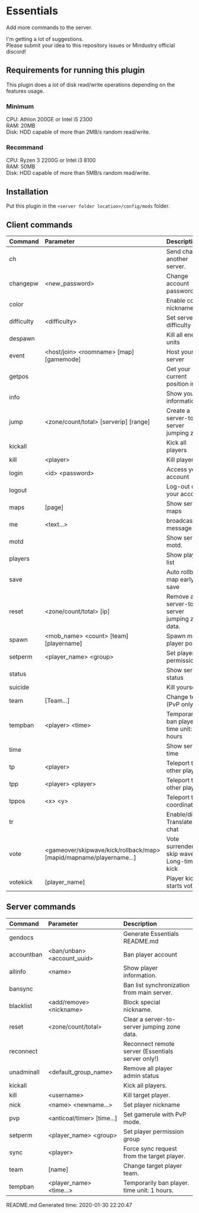# Essentials
Add more commands to the server.

I'm getting a lot of suggestions.<br>
Please submit your idea to this repository issues or Mindustry official discord!

## Requirements for running this plugin
This plugin does a lot of disk read/write operations depending on the features usage.

### Minimum
CPU: Athlon 200GE or Intel i5 2300<br>
RAM: 20MB<br>
Disk: HDD capable of more than 2MB/s random read/write.

### Recommand
CPU: Ryzen 3 2200G or Intel i3 8100<br>
RAM: 50MB<br>
Disk: HDD capable of more than 5MB/s random read/write.

## Installation

Put this plugin in the ``<server folder location>/config/mods`` folder.

## Client commands

| Command | Parameter | Description |
|:---|:---|:--- |
| ch |  | Send chat to another server. |
| changepw | &lt;new_password&gt; | Change account password |
| color |  | Enable color nickname |
| difficulty | &lt;difficulty&gt; | Set server difficulty |
| despawn |  | Kill all enemy units |
| event | &lt;host/join&gt; &lt;roomname&gt; [map] [gamemode] | Host your own server |
| getpos |  | Get your current position info |
| info |  | Show your information |
| jump | &lt;zone/count/total&gt; [serverip] [range] | Create a server-to-server jumping zone. |
| kickall |  | Kick all players |
| kill | &lt;player&gt; | Kill player. |
| login | &lt;id&gt; &lt;password&gt; | Access your account |
| logout |  | Log-out of your account. |
| maps | [page] | Show server maps |
| me | &lt;text...&gt; | broadcast * message |
| motd |  | Show server motd. |
| players |  | Show players list |
| save |  | Auto rollback map early save |
| reset | &lt;zone/count/total&gt; [ip] | Remove a server-to-server jumping zone data. |
| spawn | &lt;mob_name&gt; &lt;count&gt; [team] [playername] | Spawn mob in player position |
| setperm | &lt;player_name&gt; &lt;group&gt; | Set player permission |
| status |  | Show server status |
| suicide |  | Kill yourself. |
| team | [Team...] | Change team (PvP only) |
| tempban | &lt;player&gt; &lt;time&gt; | Temporarily ban player. time unit: 1 hours |
| time |  | Show server time |
| tp | &lt;player&gt; | Teleport to other players |
| tpp | &lt;player&gt; &lt;player&gt; | Teleport to other players |
| tppos | &lt;x&gt; &lt;y&gt; | Teleport to coordinates |
| tr |  | Enable/disable Translate all chat |
| vote | &lt;gameover/skipwave/kick/rollback/map&gt; [mapid/mapname/playername...] | Vote surrender or skip wave, Long-time kick |
| votekick | [player_name] | Player kick starts voting. |

## Server commands

| Command | Parameter | Description |
|:---|:---|:--- |
| gendocs |  | Generate Essentials README.md |
| accountban | &lt;ban/unban&gt; &lt;account_uuid&gt; | Ban player account |
| allinfo | &lt;name&gt; | Show player information. |
| bansync |  | Ban list synchronization from main server. |
| blacklist | &lt;add/remove&gt; &lt;nickname&gt; | Block special nickname. |
| reset | &lt;zone/count/total&gt; | Clear a server-to-server jumping zone data. |
| reconnect |  | Reconnect remote server (Essentials server only!) |
| unadminall | &lt;default_group_name&gt; | Remove all player admin status |
| kickall |  | Kick all players. |
| kill | &lt;username&gt; | Kill target player. |
| nick | &lt;name&gt; &lt;newname...&gt; | Set player nickname |
| pvp | &lt;anticoal/timer&gt; [time...] | Set gamerule with PvP mode. |
| setperm | &lt;player_name&gt; &lt;group&gt; | Set player permission group |
| sync | &lt;player&gt; | Force sync request from the target player. |
| team | [name] | Change target player team. |
| tempban | &lt;player_name&gt; &lt;time...&gt; | Temporarily ban player. time unit: 1 hours. |

README.md Generated time: 2020-01-30 22:20:47